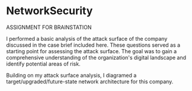# NetworkSecurity

ASSIGNMENT FOR BRAINSTATION

I performed a basic analysis of the attack surface of the company discussed in the case brief included here. These questions served as a starting point for assessing the attack surface. The goal was to gain a comprehensive understanding of the organization's digital landscape and identify potential areas of risk.
 
Building on my attack surface analysis, I diagramed a target/upgraded/future-state network architecture for this company.
